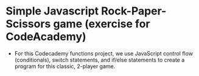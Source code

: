 # Simple Javascript Rock-Paper-Scissors game (exercise for CodeAcademy)
* For this Codecademy functions project, we use JavaScript control flow (conditionals), switch statements, and if/else statements to create a program for this classic, 2-player game.
